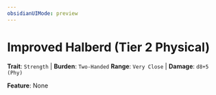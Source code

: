 ```yaml
---
obsidianUIMode: preview
---
```

# Improved Halberd (Tier 2 Physical)

**Trait**: `Strength` | **Burden**: `Two-Handed`
**Range**: `Very Close` | **Damage**: `d8+5 (Phy)`

**Feature**: None
